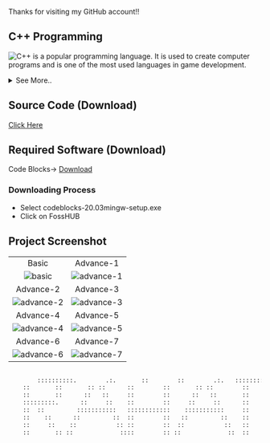 Thanks for visiting my GitHub account!!

## C++ Programming
![C++](https://encrypted-tbn0.gstatic.com/images?q=tbn:ANd9GcS4jXDasN0g6GDBJ5FRko2n-kddDn9W69S8XZKzHf-3qSH7c3AY1QJLxy6l5-74YD8Qf4A&usqp=CAU)
 is a popular programming language. It is used to create computer programs and is one of the most used languages in game development.
<details>
  <summary>See More..</summary>
	
1.  Contractor name & class name must be always the same. It can't return type or void.
2.  Can not Initialize to the other class for Private variable. It can be possible only using the method of Friend Class.
3.  Use Encapsulation or (Setvalue & Getvalue function) Declared Private variable Main function to the class.
4.  There are two kinds of Polymorphism, These - (i) Overlodding (ii) Overriding
   
  	 * **Overloading** means it works in only one class. It is Function name must be the same but the permitted list is always different. 
  	 * **Overriding means** It works in more than one class. It is the Function name and the parameter list must be always the same.
5.  Destractor and constractor are approximately the same but it only one difference this is using the ~ sign in the font side of the constractor.
6.  Get String input in the C++ language use to getline() function.
7.  when used to File in the C++ meddle level language then must be declared <fstream> header file.
8.  For Read from the File must use ifstream keyword.
9.  For Write in the File must use ofstream keyword.
10. For apparend in the file use this method (ios::out|ios::app).
11. There are five kinds of Inheritance these-
  	 * Single Inheritance. Ex-one supper class and one subclass.
  	 * Multilevel Inheritance. Ex-supper class to sup class to new supper to new subclass. 
 	 * Hierarchical Inheritance. Ex-One Supper class and more than one Subclass.
	 * Multiple Inheritance. More than one Supper class and only one sub-class.
	 * Hybrite Inheritance. Ex-Mixed more than one Inheritance.
12. The abstrator class or pure class must use this method (public: void 'function name'()=0). This class can't be declared object must use a pointer (*p).
13. When using the showpoint,noshowpoint, fixed, and setprecision() library functions must include <iomanip> header file in C++ language. 
14. Can't Copy Constructor to another class for polymorphism. It can be solved using this method-
```diff    
	subclass name(int dim1,int dim2)
	:super class name(dim1,dim2)
	{

        }
```
15. Constant variable of class when don't directly initialize then use this method-
```diff   
	int variable1,variable2;
	constructor/Function name(int variable name 1,int variable name 2)
	:variable1(variable name 1),variable2(variable name 2)
	{
									
	}
```						

</details>




## Source Code (Download)
[Click Here](https://mega.nz/folder/xDcB1LbZ#8jSPnxD7OGILZAQdQRmVUQ)

## Required Software (Download)
Code Blocks-> [Download](https://www.codeblocks.org/downloads/binaries/)

### Downloading Process
- Select codeblocks-20.03mingw-setup.exe
- Click on FossHUB 

## Project Screenshot

|   |   |
|:---:|:---:|
|Basic    | Advance-1 |
|![basic](https://github.com/learnwithfair/cpp-programming/blob/main/images/basic-c%2B%2B.jpg)|![advance-1](https://github.com/learnwithfair/cpp-programming/blob/main/images/advance-1.jpg)| 
|Advance-2|Advance-3|
|![advance-2](https://github.com/learnwithfair/cpp-programming/blob/main/images/advance-2.jpg)| ![advance-3](https://github.com/learnwithfair/cpp-programming/blob/main/images/advance-3.jpg)|
|Advance-4|Advance-5|
|![advance-4](https://github.com/learnwithfair/cpp-programming/blob/main/images/advance-4.jpg)| ![advance-5](https://github.com/learnwithfair/cpp-programming/blob/main/images/advance-5.jpg)|
|Advance-6|Advance-7|
|![advance-6](https://github.com/learnwithfair/cpp-programming/blob/main/images/advance-6.jpg)| ![advance-7](https://github.com/learnwithfair/cpp-programming/blob/main/images/advance-7.jpg)|

```diff

        ::::::::::.        .:.       ::        ::        .:.   ::::::::::::::
	::       ::       :: ::      ::        ::       :: ::        ::
	::       ::      ::   ::     ::        ::      ::   ::       ::
	:::::::::.      ::     ::    ::        ::     ::     ::      ::
	::  ::         :::::::::::   ::::::::::::    :::::::::::     ::
	::    ::      ::         ::  ::        ::   ::         ::    ::
	::     ::    ::           :: ::        ::  ::           ::   ::
	::       :: ::             ::::        :: ::             ::  ::

```






